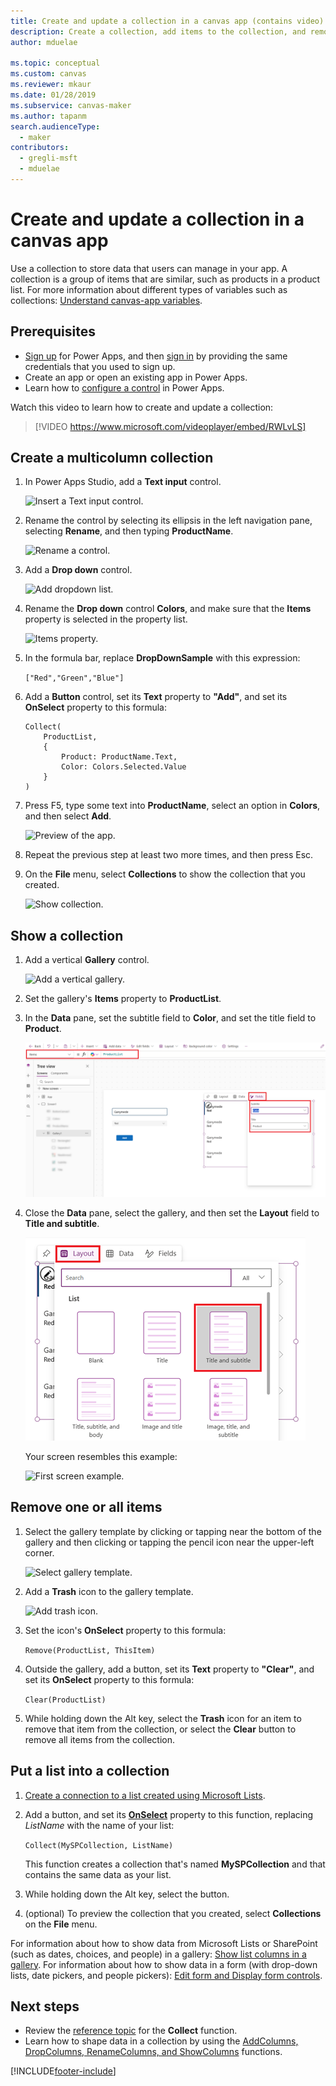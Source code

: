 ```yaml
---
title: Create and update a collection in a canvas app (contains video)
description: Create a collection, add items to the collection, and remove one or all items from a collection in a canvas app.
author: mduelae

ms.topic: conceptual
ms.custom: canvas
ms.reviewer: mkaur
ms.date: 01/28/2019
ms.subservice: canvas-maker
ms.author: tapanm
search.audienceType:
  - maker
contributors:
  - gregli-msft
  - mduelae
---
```

# Create and update a collection in a canvas app

Use a collection to store data that users can manage in your app. A collection is a group of items that are similar, such as products in a product list. For more information about different types of variables such as collections: [Understand canvas-app variables](working-with-variables.md).

## Prerequisites

- [Sign up](../signup-for-powerapps.md) for Power Apps, and then [sign in](https://make.powerapps.com?utm_source=padocs&utm_medium=linkinadoc&utm_campaign=referralsfromdoc) by providing the same credentials that you used to sign up.
- Create an app or open an existing app in Power Apps.
- Learn how to [configure a control](add-configure-controls.md) in Power Apps.

Watch this video to learn how to create and update a collection:
> [!VIDEO https://www.microsoft.com/videoplayer/embed/RWLvLS]

## Create a multicolumn collection

1. In Power Apps Studio, add a **Text input** control.

    ![Insert a Text input control.](./media/create-update-collection/add-textbox.png)

1. Rename the control by selecting its ellipsis in the left navigation pane, selecting **Rename**, and then typing **ProductName**.

    ![Rename a control.](./media/create-update-collection/rename-textbox.png)

1. Add a **Drop down** control.

    ![Add dropdown list.](./media/create-update-collection/add-dropdown.png)

1. Rename the **Drop down** control **Colors**, and make sure that the **Items** property is selected in the property list.

    ![Items property.](./media/create-update-collection/items-property.png)

1. In the formula bar, replace **DropDownSample** with this expression:

    `["Red","Green","Blue"]`

1. Add a **Button** control, set its **Text** property to **"Add"**, and set its **OnSelect** property to this formula:

    ```powerapps-dot
    Collect(
        ProductList,
        {
            Product: ProductName.Text,
            Color: Colors.Selected.Value
        }
    )
    ```

1. Press F5, type some text into **ProductName**, select an option in **Colors**, and then select **Add**.

    ![Preview of the app.](./media/create-update-collection/preview-add.png)

1. Repeat the previous step at least two more times, and then press Esc.

1. On the **File** menu, select **Collections** to show the collection that you created.

    ![Show collection.](./media/create-update-collection/show-collection.png)

## Show a collection

1. Add a vertical **Gallery** control.

    ![Add a vertical gallery.](./media/create-update-collection/add-gallery.png)

1. Set the gallery's **Items** property to **ProductList**.

1. In the **Data** pane, set the subtitle field to **Color**, and set the title field to **Product**.

    ![Set the gallery's Items property, and change the fields that it shows.](./media/create-update-collection/configure-gallery.png)

1. Close the **Data** pane, select the gallery, and then set the **Layout** field to **Title and subtitle**.

    ![Change layout of the gallery.](./media/create-update-collection/change-layout.png)

    Your screen resembles this example:

    ![First screen example.](./media/create-update-collection/screen-example1.png)

## Remove one or all items

1. Select the gallery template by clicking or tapping near the bottom of the gallery and then clicking or tapping the pencil icon near the upper-left corner.

    ![Select gallery template.](./media/create-update-collection/select-template.png)

1. Add a **Trash** icon to the gallery template.

    ![Add trash icon.](./media/create-update-collection/trash-icon.png)

1. Set the icon's **OnSelect** property to this formula:

    `Remove(ProductList, ThisItem)`

1. Outside the gallery, add a button, set its **Text** property to **"Clear"**, and set its **OnSelect** property to this formula:

    `Clear(ProductList)`

1. While holding down the Alt key, select the **Trash** icon for an item to remove that item from the collection, or select the **Clear** button to remove all items from the collection.

## Put a list into a collection

1. [Create a connection to a list created using Microsoft Lists](connections/connection-sharepoint-online.md#create-a-connection).

1. Add a button, and set its **[OnSelect](controls/properties-core.md)** property to this function, replacing *ListName* with the name of your list:<br>

    `Collect(MySPCollection, ListName)`

    This function creates a collection that's named **MySPCollection** and that contains the same data as your list.

1. While holding down the Alt key, select the button.

1. (optional) To preview the collection that you created, select **Collections** on the **File**  menu.

For information about how to show data from Microsoft Lists or SharePoint (such as dates, choices, and people) in a gallery: [Show list columns in a gallery](connections/connection-sharepoint-online.md#show-list-columns-in-a-gallery). For information about how to show data in a form (with drop-down lists, date pickers, and people pickers): [Edit form and 
Display form controls](controls/control-form-detail.md).

## Next steps

- Review the [reference topic](functions/function-clear-collect-clearcollect.md) for the **Collect** function.
- Learn how to shape data in a collection by using the [AddColumns, DropColumns, RenameColumns, and ShowColumns](functions/function-table-shaping.md) functions.


[!INCLUDE[footer-include](../../includes/footer-banner.md)]
